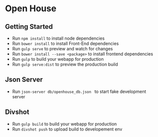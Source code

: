 # Open House 

## Getting Started
- Run `npm install` to install node dependencies
- Run `bower install` to install Front-End dependencies
- Run `gulp serve` to preview and watch for changes
- Run `bower install --save <package>` to install frontend dependencies
- Run `gulp` to build your webapp for production
- Run `gulp serve:dist` to preview the production build

## Json Server 
- Run `json-server db/openhouse_db.json ` to start fake development server

## Divshot 
- Run `gulp build` to build your webapp for production
- Run `divshot push` to upload build to developement env
